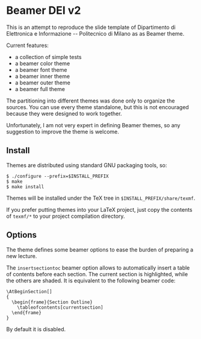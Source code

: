 
Beamer DEI v2
=============

This is an attempt to reproduce the slide template of Dipartimento di
Elettronica e Informazione -- Politecnico di Milano as as Beamer theme.

Current features:

* a collection of simple tests
* a beamer color theme
* a beamer font theme
* a beamer inner theme
* a beamer outer theme
* a beamer full theme

The partitioning into different themes was done only to organize the sources.
You can use every theme standalone, but this is not encouraged because they were
designed to work together.

Unfortunately, I am not very expert in defining Beamer themes, so any suggestion
to improve the theme is welcome.

Install
-------

Themes are distributed using standard GNU packaging tools, so:

    $ ./configure --prefix=$INSTALL_PREFIX
    $ make
    $ make install

Themes will be installed under the TeX tree in `$INSTALL_PREFIX/share/texmf`.

If you prefer putting themes into your LaTeX project, just copy the contents of
`texmf/*` to your project compilation directory.

Options
-------

The theme defines some beamer options to ease the burden of preparing a new
lecture.

The `insertsectiontoc` beamer option allows to automatically insert a table of
contents before each section. The current section is highlighted, while the
others are shaded. It is equivalent to the following beamer code:

    \AtBeginSection[]
    {
      \begin{frame}{Section Outline}
        \tableofcontents[currentsection]
      \end{frame}
    }

By default it is disabled.

